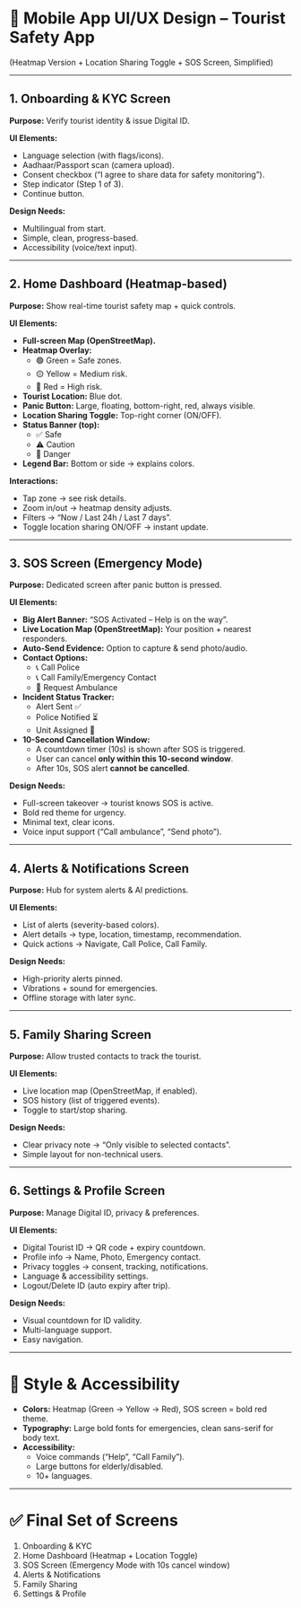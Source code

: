 # 📱 Mobile App UI/UX Design – Tourist Safety App  
(Heatmap Version + Location Sharing Toggle + SOS Screen, Simplified)

---

## 1. Onboarding & KYC Screen
**Purpose:** Verify tourist identity & issue Digital ID.  

**UI Elements:**  
- Language selection (with flags/icons).  
- Aadhaar/Passport scan (camera upload).  
- Consent checkbox (“I agree to share data for safety monitoring”).  
- Step indicator (Step 1 of 3).  
- Continue button.  

**Design Needs:**  
- Multilingual from start.  
- Simple, clean, progress-based.  
- Accessibility (voice/text input).  

---

## 2. Home Dashboard (Heatmap-based)
**Purpose:** Show real-time tourist safety map + quick controls.  

**UI Elements:**  
- **Full-screen Map (OpenStreetMap).**  
- **Heatmap Overlay:**  
  - 🟢 Green = Safe zones.  
  - 🟡 Yellow = Medium risk.  
  - 🔴 Red = High risk.  
- **Tourist Location:** Blue dot.  
- **Panic Button:** Large, floating, bottom-right, red, always visible.  
- **Location Sharing Toggle:** Top-right corner (ON/OFF).  
- **Status Banner (top):**  
  - ✅ Safe  
  - ⚠️ Caution  
  - 🚨 Danger  
- **Legend Bar:** Bottom or side → explains colors.  

**Interactions:**  
- Tap zone → see risk details.  
- Zoom in/out → heatmap density adjusts.  
- Filters → “Now / Last 24h / Last 7 days”.  
- Toggle location sharing ON/OFF → instant update.  

---

## 3. SOS Screen (Emergency Mode)
**Purpose:** Dedicated screen after panic button is pressed.  

**UI Elements:**  
- **Big Alert Banner:** “SOS Activated – Help is on the way”.  
- **Live Location Map (OpenStreetMap):** Your position + nearest responders.  
- **Auto-Send Evidence:** Option to capture & send photo/audio.  
- **Contact Options:**  
  - 📞 Call Police  
  - 📞 Call Family/Emergency Contact  
  - 🏥 Request Ambulance  
- **Incident Status Tracker:**  
  - Alert Sent ✅  
  - Police Notified ⏳  
  - Unit Assigned 🚓  
- **10-Second Cancellation Window:**  
  - A countdown timer (10s) is shown after SOS is triggered.  
  - User can cancel **only within this 10-second window**.  
  - After 10s, SOS alert **cannot be cancelled**.  

**Design Needs:**  
- Full-screen takeover → tourist knows SOS is active.  
- Bold red theme for urgency.  
- Minimal text, clear icons.  
- Voice input support (“Call ambulance”, “Send photo”).  

---

## 4. Alerts & Notifications Screen
**Purpose:** Hub for system alerts & AI predictions.  

**UI Elements:**  
- List of alerts (severity-based colors).  
- Alert details → type, location, timestamp, recommendation.  
- Quick actions → Navigate, Call Police, Call Family.  

**Design Needs:**  
- High-priority alerts pinned.  
- Vibrations + sound for emergencies.  
- Offline storage with later sync.  

---

## 5. Family Sharing Screen
**Purpose:** Allow trusted contacts to track the tourist.  

**UI Elements:**  
- Live location map (OpenStreetMap, if enabled).  
- SOS history (list of triggered events).  
- Toggle to start/stop sharing.  

**Design Needs:**  
- Clear privacy note → “Only visible to selected contacts”.  
- Simple layout for non-technical users.  

---

## 6. Settings & Profile Screen
**Purpose:** Manage Digital ID, privacy & preferences.  

**UI Elements:**  
- Digital Tourist ID → QR code + expiry countdown.  
- Profile info → Name, Photo, Emergency contact.  
- Privacy toggles → consent, tracking, notifications.  
- Language & accessibility settings.  
- Logout/Delete ID (auto expiry after trip).  

**Design Needs:**  
- Visual countdown for ID validity.  
- Multi-language support.  
- Easy navigation.  

---

# 🎨 Style & Accessibility
- **Colors:** Heatmap (Green → Yellow → Red), SOS screen = bold red theme.  
- **Typography:** Large bold fonts for emergencies, clean sans-serif for body text.  
- **Accessibility:**  
  - Voice commands (“Help”, “Call Family”).  
  - Large buttons for elderly/disabled.  
  - 10+ languages.  

---

# ✅ Final Set of Screens
1. Onboarding & KYC  
2. Home Dashboard (Heatmap + Location Toggle)  
3. SOS Screen (Emergency Mode with 10s cancel window)  
4. Alerts & Notifications  
5. Family Sharing  
6. Settings & Profile  
